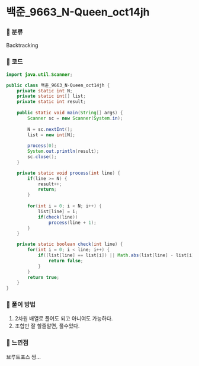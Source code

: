 # 백준_9663_N-Queen_oct14jh

### &#127795; 분류 

Backtracking

### &#127795; 코드

```java
import java.util.Scanner;

public class 백준_9663_N-Queen_oct14jh {
	private static int N;
	private static int[] list;
	private static int result;
	
	public static void main(String[] args) {
		Scanner sc = new Scanner(System.in);
		
		N = sc.nextInt();
		list = new int[N];
		
		process(0);
		System.out.println(result);
		sc.close();
	}

	private static void process(int line) {
		if(line >= N) {
			result++;
			return;
		}
		
		for(int i = 0; i < N; i++) {
			list[line] = i;
			if(check(line))
				process(line + 1);
		}
	}

	private static boolean check(int line) {
		for(int i = 0; i < line; i++) {
			if((list[line] == list[i]) || Math.abs(list[line] - list[i]) == line - i) {
				return false;
			}
		}
		return true;
	}
}

```



### &#127795; 풀이 방법 

1. 2차원 배열로 풀어도 되고 아니여도 가능하다.
2. 조합만 잘 할줄알면, 풀수있다.



### &#127795; 느낀점 

브루트포스 짱...



